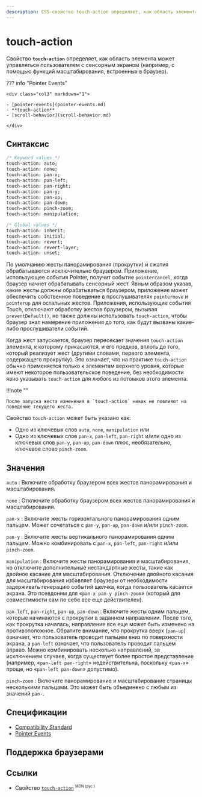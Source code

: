 ```yaml
---
description: CSS-свойство touch-action определяет, как область элемента может управляться пользователем с сенсорным экраном (например, с помощью функций масштабирования, встроенных в браузер).
---
```


# touch-action

Свойство **`touch-action`** определяет, как область элемента может управляться пользователем с сенсорным экраном (например, с помощью функций масштабирования, встроенных в браузер).

??? info "Pointer Events"

    <div class="col3" markdown="1">

    - [pointer-events](pointer-events.md)
    - **touch-action**
    - [scroll-behavior](scroll-behavior.md)

    </div>

## Синтаксис

```css
/* Keyword values */
touch-action: auto;
touch-action: none;
touch-action: pan-x;
touch-action: pan-left;
touch-action: pan-right;
touch-action: pan-y;
touch-action: pan-up;
touch-action: pan-down;
touch-action: pinch-zoom;
touch-action: manipulation;

/* Global values */
touch-action: inherit;
touch-action: initial;
touch-action: revert;
touch-action: revert-layer;
touch-action: unset;
```

По умолчанию жесты панорамирования (прокрутки) и сжатия обрабатываются исключительно браузером. Приложение, использующее события Pointer, получит событие `pointercancel`, когда браузер начнет обрабатывать сенсорный жест. Явным образом указав, какие жесты должны обрабатываться браузером, приложение может обеспечить собственное поведение в прослушивателях `pointermove` и `pointerup` для остальных жестов. Приложения, использующие события Touch, отключают обработку жестов браузером, вызывая `preventDefault()`, но также должны использовать `touch-action`, чтобы браузер знал намерение приложения до того, как будут вызваны какие-либо прослушиватели событий.

Когда жест запускается, браузер пересекает значения `touch-action` элемента, к которому прикасаются, и его предков, вплоть до того, который реализует жест (другими словами, первого элемента, содержащего прокрутку). Это означает, что на практике `touch-action` обычно применяется только к элементам верхнего уровня, которые имеют некоторое пользовательское поведение, без необходимости явно указывать `touch-action` для любого из потомков этого элемента.

!!!note ""

    После запуска жеста изменения в `touch-action` никак не повлияют на поведение текущего жеста.

Свойство `touch-action` может быть указано как:

- Одно из ключевых слов `auto`, `none`, `manipulation` или
- Одно из ключевых слов `pan-x`, `pan-left`, `pan-right` и/или одно из ключевых слов `pan-y`, `pan-up`, `pan-down` плюс, необязательно, ключевое слово `pinch-zoom`.

## Значения

`auto`
: Включите обработку браузером всех жестов панорамирования и масштабирования.

`none`
: Отключите обработку браузером всех жестов панорамирования и масштабирования.

`pan-x`
: Включите жесты горизонтального панорамирования одним пальцем. Может сочетаться с `pan-y`, `pan-up`, `pan-down` и/или `pinch-zoom`.

`pan-y`
: Включите жесты вертикального панорамирования одним пальцем. Можно комбинировать с `pan-x`, `pan-left`, `pan-right` и/или `pinch-zoom`.

`manipulation`
: Включите жесты панорамирования и масштабирования, но отключите дополнительные нестандартные жесты, такие как двойное касание для масштабирования. Отключение двойного касания для масштабирования избавляет браузеры от необходимости задерживать генерацию событий щелчка, когда пользователь касается экрана. Это псевдоним для «`pan-x pan-y pinch-zoom`» (который для совместимости сам по себе все еще действителен).

`pan-left`, `pan-right`, `pan-up`, `pan-down`
: Включите жесты одним пальцем, которые начинаются с прокрутки в заданном направлении. После того, как прокрутка началась, направление все еще может быть изменено на противоположное. Обратите внимание, что прокрутка вверх (`pan-up`) означает, что пользователь проводит пальцем вниз по поверхности экрана, а `pan-left` означает, что пользователь проводит пальцем вправо. Можно комбинировать несколько направлений, за исключением случаев, когда существует более простое представление (например, «`pan-left pan-right`» недействительна, поскольку «`pan-x`» проще, но «`pan-left pan-down`» допустимо).

`pinch-zoom`
: Включите панорамирование и масштабирование страницы несколькими пальцами. Это может быть объединено с любым из значений `pan-`.

## Спецификации

- [Compatibility Standard](https://compat.spec.whatwg.org/#touch-action)
- [Pointer Events](https://w3c.github.io/pointerevents/#the-touch-action-css-property)

## Поддержка браузерами

<p class="ciu_embed" data-feature="mdn-css__properties__touch-action" data-periods="future_1,current,past_1,past_2" data-accessible-colours="false"></p>

## Ссылки

- Свойство [`touch-action`](https://developer.mozilla.org/ru/docs/Web/CSS/touch-action) <sup><small>MDN (рус.)</small></sup>

